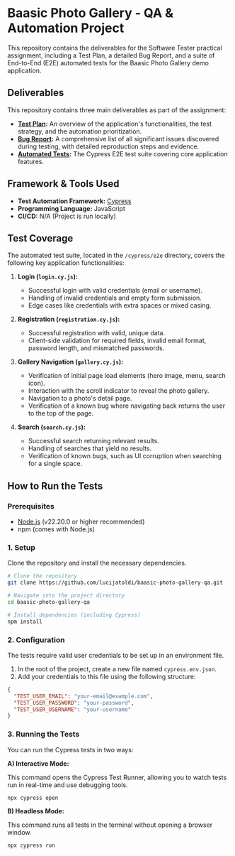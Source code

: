 
# Baasic Photo Gallery - QA & Automation Project

This repository contains the deliverables for the Software Tester practical assignment, including a Test Plan, a detailed Bug Report, and a suite of End-to-End (E2E) automated tests for the Baasic Photo Gallery demo application.

## Deliverables

This repository contains three main deliverables as part of the assignment:

*   **[Test Plan](TEST_PLAN.md):** An overview of the application's functionalities, the test strategy, and the automation prioritization.
*   **[Bug Report](BUG_REPORT.md):** A comprehensive list of all significant issues discovered during testing, with detailed reproduction steps and evidence.
*   **[Automated Tests](/cypress/e2e):** The Cypress E2E test suite covering core application features.


## Framework & Tools Used

*   **Test Automation Framework:** [Cypress](https://www.cypress.io/)
*   **Programming Language:** JavaScript
*   **CI/CD:** N/A (Project is run locally)

## Test Coverage

The automated test suite, located in the `/cypress/e2e` directory, covers the following key application functionalities:

1.  **Login (`login.cy.js`):**
    *   Successful login with valid credentials (email or username).
    *   Handling of invalid credentials and empty form submission.
    *   Edge cases like credentials with extra spaces or mixed casing.

2.  **Registration (`registration.cy.js`):**
    *   Successful registration with valid, unique data.
    *   Client-side validation for required fields, invalid email format, password length, and mismatched passwords.

3.  **Gallery Navigation (`gallery.cy.js`):**
    *   Verification of initial page load elements (hero image, menu, search icon).
    *   Interaction with the scroll indicator to reveal the photo gallery.
    *   Navigation to a photo's detail page.
    *   Verification of a known bug where navigating back returns the user to the top of the page.

4.  **Search (`search.cy.js`):**
    *   Successful search returning relevant results.
    *   Handling of searches that yield no results.
    *   Verification of known bugs, such as UI corruption when searching for a single space.

## How to Run the Tests

### Prerequisites

*   [Node.js](https://nodejs.org/) (v22.20.0 or higher recommended)
*   npm (comes with Node.js)

### 1. Setup

Clone the repository and install the necessary dependencies.

```bash
# Clone the repository
git clone https://github.com/lucijatoldi/baasic-photo-gallery-qa.git

# Navigate into the project directory
cd baasic-photo-gallery-qa

# Install dependencies (including Cypress)
npm install
```

### 2. Configuration

The tests require valid user credentials to be set up in an environment file.

1.  In the root of the project, create a new file named `cypress.env.json`.
2.  Add your credentials to this file using the following structure:

```json
{
  "TEST_USER_EMAIL": "your-email@example.com",
  "TEST_USER_PASSWORD": "your-password",
  "TEST_USER_USERNAME": "your-username"
}
```

### 3. Running the Tests

You can run the Cypress tests in two ways:

**A) Interactive Mode:**

This command opens the Cypress Test Runner, allowing you to watch tests run in real-time and use debugging tools.

```bash
npx cypress open
```

**B) Headless Mode:**

This command runs all tests in the terminal without opening a browser window.

```bash
npx cypress run
```